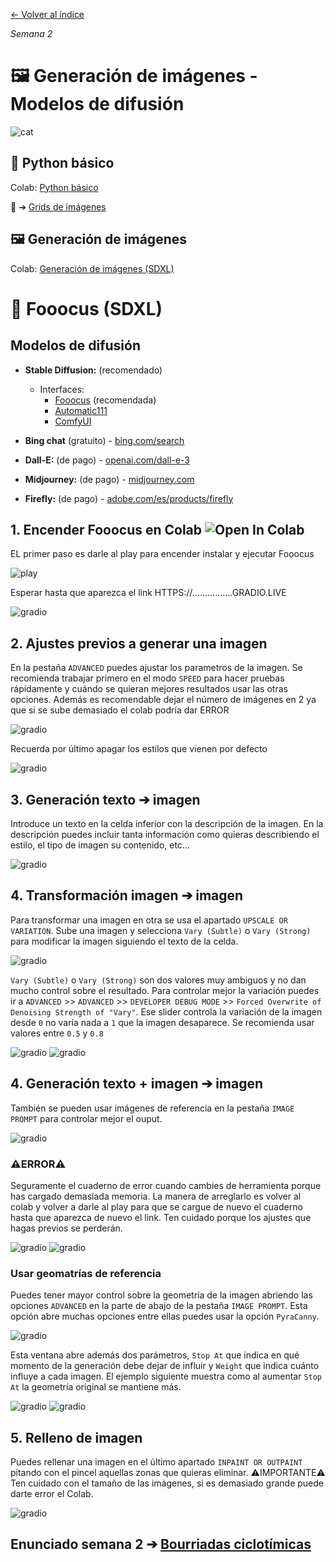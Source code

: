 [← Volver al índice](/semanas/README.md)

*Semana 2*

# 🖼️ Generación de imágenes - Modelos de difusión

![cat](https://github.com/eeenajenaciones/backend/assets/157328061/e8c0fd73-b0d6-455c-9fcc-9a316318bfdd)

## 🐍 Python básico

Colab: [Python básico](https://colab.research.google.com/drive/1fpSmaQexwrUBF1QYspa8qoFiOL84Mx-o?usp=sharing)

🎁 ➔ [Grids de imágenes](https://colab.research.google.com/drive/1PXcGqst1YSY-Hjz9lYFugJEJQpKFW5YJ?usp=sharing)

## 🖼️ Generación de imágenes 

Colab: [Generación de imágenes (SDXL)](https://colab.research.google.com/drive/1viT3anI3z6lv_y2FoMmmA6W1ECEaiR_W?usp=sharing)

# 🎯 Fooocus (SDXL)

## Modelos de difusión
- **Stable Diffusion:** (recomendado)
  - Interfaces:
    - [Fooocus](https://github.com/lllyasviel/Fooocus) (recomendada)
    - [Automatic111](https://github.com/AUTOMATIC1111/stable-diffusion-webui)
    - [ComfyUI](https://github.com/comfyanonymous/ComfyUI)

- **Bing chat** (gratuito) - [bing.com/search](https://www.bing.com/search?q=Bing+AI&showconv=1)
- **Dall-E:** (de pago) - [openai.com/dall-e-3](https://openai.com/dall-e-3)
- **Midjourney:** (de pago) - [midjourney.com](https://www.midjourney.com/home)
- **Firefly:** (de pago) - [adobe.com/es/products/firefly](https://www.adobe.com/es/products/firefly.html)

## 1. Encender Fooocus en Colab ![Open In Colab](https://colab.research.google.com/assets/colab-badge.svg)

EL primer paso es darle al play para encender instalar y ejecutar Fooocus

![play](/archivos/play.png)

Esperar hasta que aparezca el link HTTPS://................GRADIO.LIVE

![gradio](/archivos/gradio.png)

## 2. Ajustes previos a generar una imagen

En la pestaña `ADVANCED` puedes ajustar los parametros de la imagen. Se recomienda trabajar primero en el modo `SPEED` para hacer pruebas rápidamente y cuándo se quieran mejores resultados usar las otras opciones. Además es recomendable dejar el número de imágenes en 2 ya que si se sube demasiado el colab podría dar ERROR

![gradio](/archivos/ajustes.png)

Recuerda por último apagar los estilos que vienen por defecto

![gradio](/archivos/apagar_estilos.png)

## 3. Generación texto ➔ imagen

Introduce un texto en la celda inferior con la descripción de la imagen. En la descripción puedes incluir tanta información como quieras describiendo el estilo, el tipo de imagen su contenido, etc...

![gradio](/archivos/text2image.png)

## 4. Transformación imagen ➔ imagen

Para transformar una imagen en otra se usa el apartado `UPSCALE OR VARIATION`. Sube una imagen y selecciona `Vary (Subtle)` o `Vary (Strong)` para modificar la imagen siguiendo el texto de la celda.

![gradio](/archivos/image2image.png)

`Vary (Subtle)` o `Vary (Strong)` son dos valores muy ambiguos y no dan mucho control sobre el resultado. Para controlar mejor la variación puedes ir a `ADVANCED` >> `ADVANCED` >> `DEVELOPER DEBUG MODE` >> `Forced Overwrite of Denoising Strength of "Vary"`. Ese slider controla la variación de la imagen desde `0` no varía nada a `1` que la imagen desaparece. Se recomienda usar valores entre `0.5` y `0.8`

![gradio](/archivos/advanced_settings.png)
![gradio](/archivos/advanced_settings2.png)

## 4. Generación texto + imagen ➔ imagen

También se pueden usar imágenes de referencia en la pestaña `IMAGE PROMPT` para controlar mejor el ouput. 

![gradio](/archivos/image_prompt.png)

### ⚠️ERROR⚠️

Seguramente el cuaderno de error cuando cambies de herramienta porque has cargado demasiada memoria. La manera de arreglarlo es volver al colab y volver a darle al play para que se cargue de nuevo el cuaderno hasta que aparezca de nuevo el link. Ten cuidado porque los ajustes que hagas previos se perderán.

![gradio](/archivos/error.png)
![gradio](/archivos/error2.png)

### Usar geomatrías de referencia

Puedes tener mayor control sobre la geometría de la imagen abriendo las opciones `ADVANCED` en la parte de abajo de la pestaña `IMAGE PROMPT`. Esta opción abre muchas opciones entre ellas puedes usar la opción `PyraCanny`.

![gradio](/archivos/image_prompt2.png)

Esta ventana abre además dos parámetros, `Stop At` que indica en qué momento de la generación debe dejar de influir y `Weight` que indica cuánto influye a cada imagen. El ejemplo siguiente muestra como al aumentar `Stop At` la geometría original se mantiene más.

![gradio](/archivos/piracanny.png)
![gradio](/archivos/piracanny2.png)

## 5. Relleno de imagen

Puedes rellenar una imagen en el último apartado `INPAINT OR OUTPAINT` pitando con el pincel aquellas zonas que quieras eliminar. ⚠️IMPORTANTE⚠️ Ten cuidado con el tamaño de las imágenes, si es demasiado grande puede darte error el Colab.

![gradio](/archivos/inpainting.png)

## **Enunciado semana 2** ➔ [Bourriadas ciclotímicas](/semanas/enunciados/bourriadas_ciclotimicas.md)
